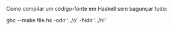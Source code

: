 Como compilar um código-fonte em Haskell sem bagunçar tudo:

ghc --make file.hs -odir '../o' -hidir '../hi'
